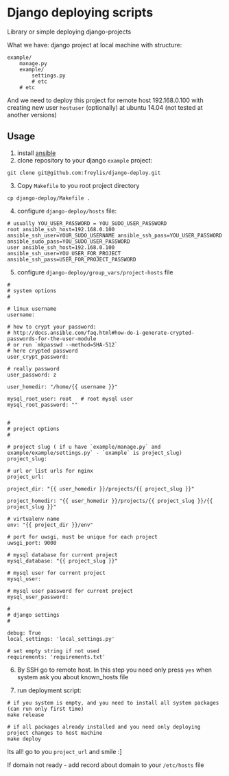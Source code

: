 Django deploying scripts
========================

Library or simple deploying django-projects

What we have:
django project at local machine with structure:

    example/
        manage.py
        example/
            settings.py
            # etc
        # etc

And we need to deploy this project for remote host 192.168.0.100
with creating new user `hostuser` (optionally) at ubuntu 14.04 (not tested at another versions)

Usage
-----

1. install [ansible](http://docs.ansible.com/intro_installation.html)
2. clone repository to your django `example` project:
```
git clone git@github.com:freylis/django-deploy.git
```

3. Copy `Makefile` to you root project directory
```
cp django-deploy/Makefile .
```

4. configure `django-deploy/hosts` file:
```
# usually YOU_USER_PASSWORD = YOU_SUDO_USER_PASSWORD
root ansible_ssh_host=192.168.0.100 ansible_ssh_user=YOUR_SUDO_USERNAME ansible_ssh_pass=YOU_USER_PASSWORD ansible_sudo_pass=YOU_SUDO_USER_PASSWORD
user ansible_ssh_host=192.168.0.100 ansible_ssh_user=YOU_USER_FOR_PROJECT ansible_ssh_pass=USER_FOR_PROJECT_PASSWORD
```

5. configure `django-deploy/group_vars/project-hosts` file
```
#
# system options
#

# linux username
username:

# how to crypt your password:
# http://docs.ansible.com/faq.html#how-do-i-generate-crypted-passwords-for-the-user-module
# or run `mkpasswd --method=SHA-512`
# here crypted password
user_crypt_password:

# really password
user_password: z

user_homedir: "/home/{{ username }}"

mysql_root_user: root   # root mysql user
mysql_root_password: ""


#
# project options
#

# project slug ( if u have `example/manage.py` and example/example/settings.py` - `example` is project_slug)
project_slug:

# url or list urls for nginx
project_url:

project_dir: "{{ user_homedir }}/projects/{{ project_slug }}"

project_homedir: "{{ user_homedir }}/projects/{{ project_slug }}/{{ project_slug }}"

# virtualenv name
env: "{{ project_dir }}/env"

# port for uwsgi, must be unique for each project
uwsgi_port: 9000

# mysql database for current project
mysql_database: "{{ project_slug }}"

# mysql user for current project
mysql_user:

# mysql user password for current project
mysql_user_password:

#
# django settings
#

debug: True
local_settings: 'local_settings.py'

# set empty string if not used
requirements: 'requirements.txt'
```

6. By SSH go to remote host. In this step you need only press `yes` when system ask you about known_hosts file

7. run deployment script:
```
# if you system is empty, and you need to install all system packages (can run only first time)
make release

# if all packages already installed and you need only deploying project changes to host machine
make deploy
```

Its all!
go to you `project_url` and smile :]

If domain not ready - add record about domain to your `/etc/hosts` file